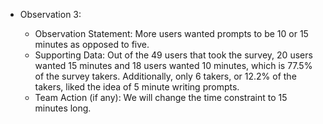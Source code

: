 - Observation 3:

  - Observation Statement:
 More users wanted prompts to be 10 or 15 minutes as opposed to five.
  - Supporting Data:
Out of the 49 users that took the survey, 20 users wanted 15 minutes and 18 users wanted 10 minutes, which is 77.5% of the survey takers. Additionally, only 6 takers, or 12.2% of the takers, liked the idea of 5 minute writing prompts. 
  - Team Action (if any): We will change the time constraint to 15 minutes long. 
